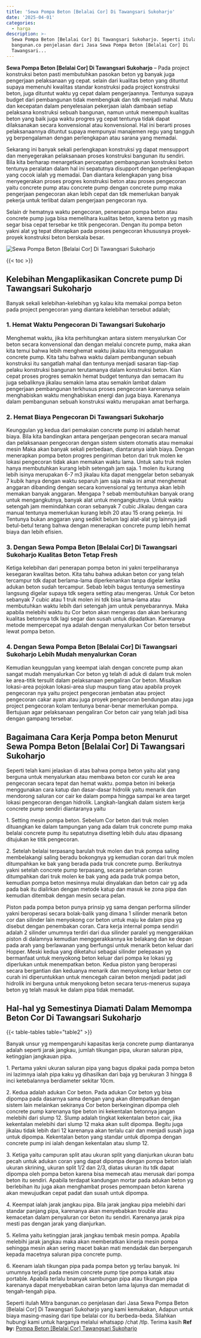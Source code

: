 ```yaml
---
title: 'Sewa Pompa Beton [Belalai Cor] Di Tawangsari Sukoharjo'
date: '2025-04-01'
categories:
  - harga
description: >-
  Sewa Pompa Beton [Belalai Cor] Di Tawangsari Sukoharjo. Seperti itulah Mitra
  bangunan.co penjelasan dari Jasa Sewa Pompa Beton [Belalai Cor] Di
  Tawangsari...
---
```


**Sewa Pompa Beton \[Belalai Cor\] Di Tawangsari Sukoharjo** – Pada project konstruksi beton pasti membutuhkan pasokan beton yg banyak juga pengerjaan pelaksanaan yg cepat. selain dari kualitas beton yang dituntut supaya memenuhi kwalitas standar konstruksi pada project konstruksi beton, juga dituntut waktu yg cepat dalam pengerjaannya. Tentunya supaya budget dari pembangunan tidak membengkak dan tdk menjadi mahal. Mutu dan kecepatan dalam penyelesaian pekerjaan ialah dambaan setiap pelaksana konstruksi sebuah bangunan, namun untuk menempuh kualitas beton yang baik juga waktu progres yg cepat tentunya tidak dapat dilaksanakan secara konvensional atau konvensional. Hal ini berarti proses pelaksanaannya dituntut supaya mempunyai manajemen regu yang tangguh yg berpengalaman dengan perlengkapan atau sarana yang memadai.

Sekarang ini banyak sekali perlengkapan konstruksi yg dapat mensupport dan menyegerakan pelaksanaan proses konstruksi bangunan itu sendiri. Bila kita berharap menargetkan percepatan pembangunan konstruksi beton tentunya peralatan dalam hal ini sepatutnya disupport dengan perlengkapan yang cocok ialah yg memadai. Dan diantara kelengkapan yang bisa menyegerakan proses progres konstruksi beton atau proses pengecoran yaitu concrete pump atau concrete pump dengan concrete pump maka pengerjaan pengecoran akan lebih cepat dan tdk memerlukan banyak pekerja untuk terlibat dalam pengerjaan pengecoran nya.

Selain dr hematnya waktu pengecoran, penerapan pompa beton atau concrete pump juga bisa memelihara kualitas beton, karena beton yg masih segar bisa cepat tersebar ke titik pengecoran. Dengan itu pompa beton yakni alat yg tepat diterapkan pada proses pengecoran khususnya proyek-proyek konstruksi beton berskala besar.

![Sewa Pompa Beton [Belalai Cor] Di Tawangsari Sukoharjo](/images/sewa-concrete-pump-35.png)

{{< toc >}}

## Kelebihan Mengaplikasikan Concrete pump Di Tawangsari Sukoharjo

Banyak sekali kelebihan-kelebihan yg kalau kita memakai pompa beton pada project pengecoran yang diantara kelebihan tersebut adalah;

### 1\. Hemat Waktu Pengecoran Di Tawangsari Sukoharjo

Menghemat waktu, jika kita perhitungkan antara sistem menyalurkan Cor beton secara konvensional dan dengan melalui concrete pump, maka akan kita temui bahwa lebih menghemat waktu jikalau kita menggunakan concrete pump. Kita tahu bahwa waktu dalam pembangunan sebuah konstruksi itu sangatlah mahal dan tentunya menjadi sasaran tiap-tiap pelaku konstruksi bangunan terutamanya dalam konstruksi beton. Kian cepat proses progres semakin hemat budget tentunya dan semacam itu juga sebaliknya jikalau semakin lama atau semakin lambat dalam pengerjaan pembangunan terkhusus proses pengecoran karenanya selain menghabiskan waktu menghabiskan energi dan juga biaya. Karenanya dalam pembangunan sebuah konstruksi waktu merupakan amat berharga.

### 2\. Hemat Biaya Pengecoran Di Tawangsari Sukoharjo

Keunggulan yg kedua dari pemakaian concrete pump ini adalah hemat biaya. Bila kita bandingkan antara pengerjaan pengecoran secara manual dan pelaksanaan pengecoran dengan sistem sistem otomatis atau memakai mesin Maka akan banyak sekali perbedaan, diantaranya ialah biaya. Dengan menerapkan pompa beton progres pengiriman beton dari truk molen ke lokasi pengecoran tidak akan memakan waktu lama. Untuk satu truk molen hanya membutuhkan kurang lebih setengah jam saja. 1 molen itu kurang lebih isinya merupakan 6-7 m3 jikalau kita dapat menggelar beton sebanyak 7 kubik hanya dengan waktu separuh jam saja maka ini amat menghemat anggaran dibanding dengan secara konvensional yg tentunya akan lebih memakan banyak anggaran. Mengapa ? sebab membutuhkan banyak orang untuk mengangkutnya, banyak alat untuk mengangkutnya. Untuk waktu setengah jam memindahkan coran sebanyak 7 cubic Jikalau dengan cara manual tentunya memerlukan kurang lebih 20 atau 15 orang pekerja. Ini Tentunya bukan anggaran yang sedikit belum lagi alat-alat yg lainnya jadi betul-betul terang bahwa dengan menerapkan concrete pump lebih hemat biaya dan lebih efisien.

### 3\. Dengan Sewa Pompa Beton \[Belalai Cor\] Di Tawangsari Sukoharjo Kualitas Beton Tetap Fresh

Ketiga kelebihan dari penerapan pompa beton ini yakni terpeliharanya kesegaran kwalitas beton. Kita tahu bahwa adukan beton cor yang telah tercampur tdk dapat berlama-lama diperkenankan tanpa digelar ketika adukan beton sudah tercampur. Sebab lebih bagus tentunya semestinya langsung digelar supaya tdk segera setting atau mengeras. Untuk Cor beton sebanyak 7 cubic atau 1 truk molen ini tdk bisa lama-lama atau membutuhkan waktu lebih dari setengah jam untuk penyebarannya. Maka apabila melebihi waktu itu Cor beton akan mengeras dan akan berkurang kualitas betonnya tdk lagi segar dan susah untuk dipadatkan. Karenanya metode mempercepat nya adalah dengan menyalurkan Cor beton tersebut lewat pompa beton.

### 4\. Dengan Sewa Pompa Beton \[Belalai Cor\] Di Tawangsari Sukoharjo Lebih Mudah menyalurkan Coran

Kemudian keunggulan yang keempat ialah dengan concrete pump akan sangat mudah menyalurkan Cor beton yg telah di aduk di dalam truk molen ke area-titik tersulit dalam pelaksanaan pengaliran Cor beton. Misalkan lokasi-area pojokan lokasi-area slup maupun tiang atau apabila proyek pengecoran nya yaitu project pengecoran jembatan atau project pengecoran cakar ayam atau juga proyek pengecoran bendungan atau juga project pengecoran kolam tentunya benar-benar memerlukan pompa. Bertujuan agar pelaksanaan pengaliran Cor beton cair yang telah jadi bisa dengan gampang tersebar.

## Bagaimana Cara Kerja Pompa beton Menurut Sewa Pompa Beton \[Belalai Cor\] Di Tawangsari Sukoharjo

Seperti telah kami jelaskan di atas bahwa pompa beton yaitu alat yang berguna untuk menyalurkan atau membawa beton cor curah ke area pengecoran secara tepat dan hemat waktu. pompa beton ini bekerja menggunakan cara katup dan dasar-dasar hidrolik yaitu menarik dan mendorong saluran cor cair ke dalam pompa hingga sampai ke area target lokasi pengecoran dengan hidrolik. Langkah-langkah dalam sistem kerja concrete pump sendiri diantaranya yaitu

1\. Setting mesin pompa beton. Sebelum Cor beton dari truk molen dituangkan ke dalam tampungan yang ada dalam truk concrete pump maka belalai concrete pump itu sepatutnya disetting lebih dulu atau dipasang ditujukan ke titik pengecoran.

2\. Setelah belalai terpasang barulah truk molen dan truk pompa saling membelakangi saling beradu bokongnya yg kemudian coran dari truk molen ditumpahkan ke bak yang berada pada truk concrete pump. Berikutnya yakni setelah concrete pump terpasang, secara perlahan coran ditumpahkan dari truk molen ke bak yang ada pada truk pompa beton, kemudian pompa beton mesinnya mulai dinyalakan dan beton cair yg ada pada bak itu dialirkan dengan metode katup dan masuk ke zona pipa dan kemudian ditembak dengan mesin secara pelan.

Piston pada pompa beton punya prinsip yg sama dengan performa silinder yakni beroperasi secara bolak-balik yang dimana 1 silinder menarik beton cor dan silinder lain menyokong cor beton untuk maju ke dalam pipa yg disebut dengan penembakan coran. Cara kerja internal pompa sendiri adalah 2 silinder umumnya terdiri dari dua silinder paralel yg menggerakkan piston di dalamnya kemudian menggerakkannya ke belakang dan ke depan pada arah yang berlawanan yang berfungsi untuk menarik beton keluar dari Hopper. Meski kedua yang diketahui sebagai silinder pelepasan yg bermanfaat untuk menyokong beton keluar dari pompa ke lokasi yg diperlukan untuk menempatkan beton. Kedua piston yang beroperasi secara bergantian dan keduanya menarik dan menyokong keluar beton cor curah ini diperuntukkan untuk mencegah cairan beton menjadi padat jadi hidrolik ini berguna untuk menyokong beton secara terus-menerus supaya beton yg telah masuk ke dalam pipa tidak memadat.

## Hal-hal yg Semestinya Diamati Dalam Memompa Beton Cor Di Tawangsari Sukoharjo

{{< table-tables table="table2" >}}

Banyak unsur yg mempengaruhi kapasitas kerja concrete pump diantaranya adalah seperti jarak jangkau, jumlah tikungan pipa, ukuran saluran pipa, ketinggian jangkauan pipa.

1\. Pertama yakni ukuran saluran pipa yang bagus dipakai pada pompa beton ini lazimnya ialah pipa kaku yg dihasilkan dari baja yg berukuran 3 hingga 8 inci ketebalannya berdiameter sekitar 10cm.

2\. Kedua adalah adukan Cor beton. Pada adukan Cor beton yg bisa dipompa pada dasarnya sama dengan yang akan ditempatkan dengan sistem lain melainkan sekiranya Cor beton berkeinginan dipompa oleh concrete pump karenanya tipe beton ini kekentalan betonnya jangan melebihi dari slump 12. Slump adalah tingkat kekentalan beton cair, jika kekentalan melebihi dari slump 12 maka akan sulit dipompa. Begitu juga jikalau tidak lebih dari 12 karenanya akan terlalu cair dan menjadi susah juga untuk dipompa. Kekentalan beton yang standar untuk dipompa dengan concrete pump ini ialah dengan kekentalan atau slump 12.

3\. Ketiga yaitu campuran split atau ukuran split yang dianjurkan ukuran batu pecah untuk adukan coran yang dapat dipompa dengan pompa beton ialah ukuran skrining, ukuran split 1/2 dan 2/3, diatas ukuran itu tdk dapat dipompa oleh pompa beton karena bisa memecah atau merusak dari pompa beton itu sendiri. Apabila terdapat kandungan mortar pada adukan beton yg berlebihan itu juga akan menghambat proses pemompaan beton karena akan mewujudkan cepat padat dan susah untuk dipompa.

4\. Keempat ialah jarak jangkau pipa. Bila jarak jangkau pipa melebihi dari standar panjang pipa, karenanya akan menyebabkan trouble atau kemacetan dalam penyaluran cor beton itu sendiri. Karenanya jarak pipa mesti pas dengan jarak yang dianjurkan.

5\. Kelima yaitu ketinggian jarak jangkau tembak mesin pompa. Apabila melebihi jarak jangkau maka akan memberatkan kinerja mesin pompa sehingga mesin akan sering macet bakan mati mendadak dan berpengaruh kepada macetnya saluran pipa concrete pump.

6\. Keenam ialah tikungan pipa pada pompa beton yg terlau banyak. Ini umumnya terjadi pada mesim concrete pump tipe pompa katak atau portable. Apabila terlalu bnanyak sambungan pipa atau tikungan pipa karenanya dapat menyebabkan cairan beton lama lajunya dan memadat di tengah-tengah pipa.

Seperti itulah Mitra bangunan.co penjelasan dari Jasa Sewa Pompa Beton \[Belalai Cor\] Di Tawangsari Sukoharjo yang kami kemukakan, Adapun untuk biaya masing-masing dari tipe belalai cor itu berbeda-beda. Silahkan hubungi kami untuk harganya melalui whatsapp /chat /tlp. Terima kasih
**Ref by:** [Pompa Beton [Belalai Cor] Tawangsari Sukoharjo](https://id.wikipedia.org/wiki/Pompa)
